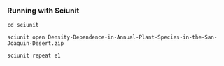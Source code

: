 ### Running with Sciunit

```
cd sciunit

sciunit open Density-Dependence-in-Annual-Plant-Species-in-the-San-Joaquin-Desert.zip

sciunit repeat e1

```
